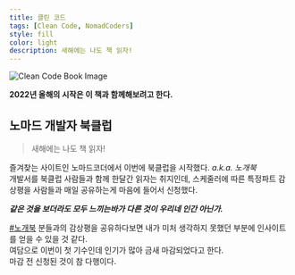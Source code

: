 ```yaml
---
title: 클린 코드
tags: [Clean Code, NomadCoders]
style: fill
color: light
description: 새해에는 나도 책 읽자!
---
```


![Clean Code Book Image](https://user-images.githubusercontent.com/38553239/149493981-07804fe9-bdfc-43aa-a09a-0e9d0aa16886.jpeg)

**2022년 올해의 시작은 이 책과 함께해보려고 한다.**

## 노마드 개발자 북클럽

> 새해에는 나도 책 읽자!

즐겨찾는 사이트인 노마드코더에서 이번에 북클럽을 시작했다. _a.k.a. 노개북_  
개발서를 북클럽 사람들과 함께 한달간 읽자는 취지인데, 스케줄러에 따른 특정파트 감상평을 사람들과 매일 공유하는게 마음에 들어서 신청했다.

**_같은 것을 보더라도 모두 느끼는바가 다른 것이 우리네 인간 아닌가._**

[#노개북](https://nomadcoders.slack.com/archives/C02T0UQNVV5) 분들과의 감상평을 공유하다보면 내가 미처 생각하지 못했던 부분에 인사이트를 얻을 수 있을 것 같다.  
여담으로 이번이 첫 기수인데 인기가 많아 금새 마감되었다고 한다.  
마감 전 신청된 것이 참 다행이다.
